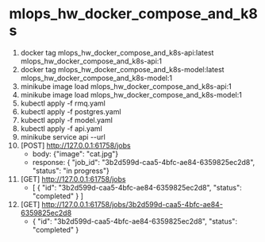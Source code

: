 # mlops_hw_docker_compose_and_k8s

1. docker tag mlops_hw_docker_compose_and_k8s-api:latest mlops_hw_docker_compose_and_k8s-api:1
2. docker tag mlops_hw_docker_compose_and_k8s-model:latest mlops_hw_docker_compose_and_k8s-model:1
3. minikube image load mlops_hw_docker_compose_and_k8s-api:1
4. minikube image load mlops_hw_docker_compose_and_k8s-model:1
5. kubectl apply -f rmq.yaml
6. kubectl apply -f postgres.yaml
7. kubectl apply -f model.yaml
8. kubectl apply -f api.yaml
9. minikube service api --url
10. [POST] http://127.0.0.1:61758/jobs 
    * body: {"image": "cat.jpg"}
    * response: { "job_id": "3b2d599d-caa5-4bfc-ae84-6359825ec2d8", "status": "in progress"}
11. [GET] http://127.0.0.1:61758/jobs
    * [
    {
        "id": "3b2d599d-caa5-4bfc-ae84-6359825ec2d8",
        "status": "completed"
    }
]
12. [GET] http://127.0.0.1:61758/jobs/3b2d599d-caa5-4bfc-ae84-6359825ec2d8
    * {
        "id": "3b2d599d-caa5-4bfc-ae84-6359825ec2d8",
        "status": "completed"
    }